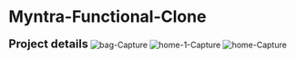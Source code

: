 # Myntra-Functional-Clone
<b style="font-size:20px">Project details</b>
<img src="https://i.ibb.co/x56MLnh/bag-Capture.png" alt="bag-Capture" border="0">
<img src="https://i.ibb.co/8bXQphz/home-1-Capture.png" alt="home-1-Capture" border="0">
<img src="https://i.ibb.co/6XyyGQD/home-Capture.png" alt="home-Capture" border="0">
